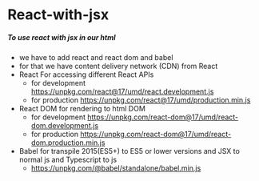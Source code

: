 # React-with-jsx
##### To use react with jsx in our html
- we have to add react and react dom and babel
- for that we have content delivery network (CDN) from React
- React For accessing different React APIs
    - for development https://unpkg.com/react@17/umd/react.development.js
    - for production https://unpkg.com/react@17/umd/production.min.js
- React DOM for rendering to html DOM
    - for development https://unpkg.com/react-dom@17/umd/react-dom.development.js
    - for production https://unpkg.com/react-dom@17/umd/react-dom.production.min.js
- Babel for transpile 2015(ES5+) to ES5 or lower versions and JSX to normal js and Typescript to js
    - https://unpkg.com/@babel/standalone/babel.min.js